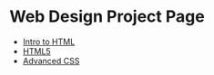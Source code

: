 # Web Design Project Page
<ul>
    <li><a href="HTML/index.html" target="_blank">Intro to HTML</a></li>
    <li><a href="HTML5/index.html" target="_blank">HTML5</a></li>
    <li><a href="Advanced_CSS/Index.html" target="_blank">Advanced CSS</a></li>
</ul>